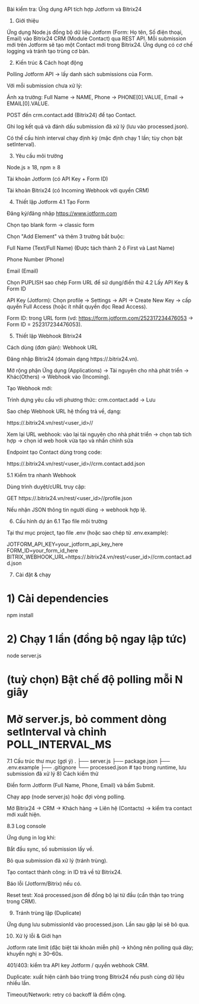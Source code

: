 Bài kiểm tra: Ứng dụng API tích hợp Jotform và Bitrix24
1) Giới thiệu

Ứng dụng Node.js đồng bộ dữ liệu Jotform (Form: Họ tên, Số điện thoại, Email) vào Bitrix24 CRM (Module Contact) qua REST API. Mỗi submission mới trên Jotform sẽ tạo một Contact mới trong Bitrix24. Ứng dụng có cơ chế logging và tránh tạo trùng cơ bản.

2) Kiến trúc & Cách hoạt động

Polling Jotform API → lấy danh sách submissions của Form.

Với mỗi submission chưa xử lý:

Ánh xạ trường: Full Name → NAME, Phone → PHONE[0].VALUE, Email → EMAIL[0].VALUE.

POST đến crm.contact.add (Bitrix24) để tạo Contact.

Ghi log kết quả và đánh dấu submission đã xử lý (lưu vào processed.json).

Có thể cấu hình interval chạy định kỳ (mặc định chạy 1 lần; tùy chọn bật setInterval).

3) Yêu cầu môi trường

Node.js ≥ 18, npm ≥ 8

Tài khoản Jotform (có API Key + Form ID)

Tài khoản Bitrix24 (có Incoming Webhook với quyền CRM)

4) Thiết lập Jotform
4.1 Tạo Form

Đăng ký/đăng nhập https://www.jotform.com

Chọn tạo blank form -> classic form

Chọn "Add Element" và thêm 3 trường bắt buộc:

Full Name (Text/Full Name) (Được tách thành 2 ô First và Last Name)

Phone Number (Phone)

Email (Email)

Chọn PUPLISH sao chép Form URL để sử dụng/điền thử
4.2 Lấy API Key & Form ID

API Key (Jotform): Chọn profile → Settings → API → Create New Key → cấp quyền Full Access (hoặc ít nhất quyền đọc Read Access).

Form ID: trong URL form (vd: https://form.jotform.com/252317234476053 → Form ID = 252317234476053).

5) Thiết lập Webhook Bitrix24

Cách dùng (đơn giản): Webhook URL

Đăng nhập Bitrix24 (domain dạng https://<your-domain>.bitrix24.vn).

Mở rộng phận Ứng dụng (Applications) → Tài nguyên cho nhà phát triển → Khác(Others) → Webhook vào (Incoming).

Tạo Webhook mới:

Trình dựng yêu cầu với phương thức: crm.contact.add → Lưu

Sao chép Webhook URL hệ thống trả về, dạng:

https://<your-domain>.bitrix24.vn/rest/<user_id>/<token>/

Xem lại URL webhook: vào lại tài nguyên cho nhà phát triển → chọn tab tích hợp → chọn id web hook vừa tạo và nhấn chỉnh sửa

Endpoint tạo Contact dùng trong code:

https://<your-domain>.bitrix24.vn/rest/<user_id>/<token>/crm.contact.add.json

5.1 Kiểm tra nhanh Webhook

Dùng trình duyệt/cURL truy cập:

GET https://<your-domain>.bitrix24.vn/rest/<user_id>/<token>/profile.json

Nếu nhận JSON thông tin người dùng → webhook hợp lệ.

6) Cấu hình dự án
6.1 Tạo file môi trường

Tại thư mục project, tạo file .env (hoặc sao chép từ .env.example):

JOTFORM_API_KEY=your_jotform_api_key_here
FORM_ID=your_form_id_here
BITRIX_WEBHOOK_URL=https://<your-domain>.bitrix24.vn/rest/<user_id>/<token>/crm.contact.add.json

7) Cài đặt & chạy
# 1) Cài dependencies
npm install


# 2) Chạy 1 lần (đồng bộ ngay lập tức)
node server.js


# (tuỳ chọn) Bật chế độ polling mỗi N giây
# Mở server.js, bỏ comment dòng setInterval và chỉnh POLL_INTERVAL_MS
7.1 Cấu trúc thư mục (gợi ý)
.
├── server.js
├── package.json
├── .env.example
├── .gitignore
└── processed.json   # tạo trong runtime, lưu submission đã xử lý
8) Cách kiểm thử

Điền form Jotform (Full Name, Phone, Email) và bấm Submit.

Chạy app (node server.js) hoặc đợi vòng polling.

Mở Bitrix24 → CRM → Khách hàng → Liên hệ (Contacts) → kiểm tra contact mới xuất hiện.

8.3 Log console

Ứng dụng in log khi:

Bắt đầu sync, số submission lấy về.

Bỏ qua submission đã xử lý (tránh trùng).

Tạo contact thành công: in ID trả về từ Bitrix24.

Báo lỗi (Jotform/Bitrix) nếu có.

Reset test: Xoá processed.json để đồng bộ lại từ đầu (cẩn thận tạo trùng trong CRM).

9) Tránh trùng lặp (Duplicate)

Ứng dụng lưu submissionId vào processed.json. Lần sau gặp lại sẽ bỏ qua.

10) Xử lý lỗi & Giới hạn

Jotform rate limit (đặc biệt tài khoản miễn phí) → không nên polling quá dày; khuyến nghị ≥ 30–60s.

401/403: kiểm tra API key Jotform / quyền webhook CRM.

Duplicate: xuất hiện cảnh báo trùng trong Bitrix24 nếu push cùng dữ liệu nhiều lần.

Timeout/Network: retry có backoff là điểm cộng.
